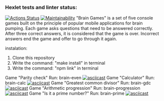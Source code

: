 ### Hexlet tests and linter status:

[![Actions Status](https://github.com/M1Keey/frontend-project-lvl1/workflows/hexlet-check/badge.svg)](https://github.com/M1Keey/frontend-project-lvl1/actions)
[![Maintainability](https://api.codeclimate.com/v1/badges/0dd0d3377ffd8c10cf7a/maintainability)](https://codeclimate.com/github/M1Keey/frontend-project-lvl1/maintainability)
"Brain Games" is a set of five console games built on the principle of popular mobile applications for brain pumping. Each game asks questions that need to be answered correctly. After three correct answers, it is considered that the game is over. Incorrect answers end the game and offer to go through it again.

instalation:

1. Clone this repository
2. Write the command: "make install" in terminal
3. Write the command: "npm link" in terminal

Game "Parity check"
Run: brain-even
[![asciicast](https://asciinema.org/a/xJyvqHiT2jgq319ECMVtdkX4M.svg)](https://asciinema.org/a/xJyvqHiT2jgq319ECMVtdkX4M)
Game "Calculator"
Run: brain-calc
[![asciicast](https://asciinema.org/a/MXbqrU39lVmHSBWvfZQhEX3CD.svg)](https://asciinema.org/a/MXbqrU39lVmHSBWvfZQhEX3CD)
Game "Greatest common divisor"
Run: brain-gdc
[![asciicast](https://asciinema.org/a/fa3ewVLPoVsKTAI9OmOJ8jF56.svg)](https://asciinema.org/a/fa3ewVLPoVsKTAI9OmOJ8jF56)
Game "Arithmetic progression"
Run: brain-progression
[![asciicast](https://asciinema.org/a/avjSBGDcZkUJK6ks75jKUHrPK.svg)](https://asciinema.org/a/avjSBGDcZkUJK6ks75jKUHrPK)
Game "Is it a prime number?"
Run: brain-prime
[![asciicast](https://asciinema.org/a/oJnlqm3Y7bzUn1GFhYe3uBPMX.svg)](https://asciinema.org/a/oJnlqm3Y7bzUn1GFhYe3uBPMX)
